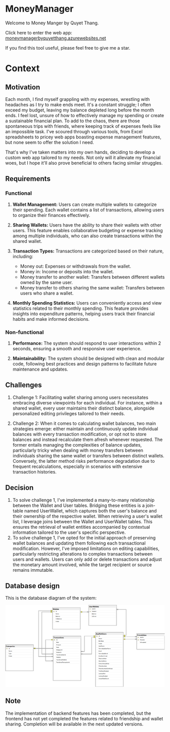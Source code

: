 # MoneyManager
Welcome to Money Manger by Quyet Thang.

Click here to enter the web app: [moneymanagerbyquyetthang.azurewebsites.net](https://moneymanagerbyquyetthang.azurewebsites.net/)

If you find this tool useful, please feel free to give me a star.
# Context
## Motivation
Each month, I find myself grappling with my expenses, wrestling with headaches as I try to make ends meet. It's a constant struggle; I often exceed my budget, leaving my balance depleted long before the month ends. I feel lost, unsure of how to effectively manage my spending or create a sustainable financial plan. To add to the chaos, there are those spontaneous trips with friends, where keeping track of expenses feels like an impossible task. I've scoured through various tools, from Excel spreadsheets to pricey web apps boasting expense management features, but none seem to offer the solution I need. 

That's why I've taken matters into my own hands, deciding to develop a custom web app tailored to my needs. Not only will it alleviate my financial woes, but I hope it'll also prove beneficial to others facing similar struggles.

## Requirements
### Functional
1. **Wallet Management:** Users can create multiple wallets to categorize their spending. Each wallet contains a list of transactions, allowing users to organize their finances effectively.

2. **Sharing Wallets:** Users have the ability to share their wallets with other users. This feature enables collaborative budgeting or expense tracking among multiple individuals, who can also create transactions within the shared wallet.

3. **Transaction Types:** Transactions are categorized based on their nature, including:
   - Money out: Expenses or withdrawals from the wallet.
   - Money in: Income or deposits into the wallet.
   - Money transfer to another wallet: Transfers between different wallets owned by the same user.
   - Money transfer to others sharing the same wallet: Transfers between users who share a wallet.

4. **Monthly Spending Statistics:** Users can conveniently access and view statistics related to their monthly spending. This feature provides insights into expenditure patterns, helping users track their financial habits and make informed decisions.

### Non-functional
1. **Performance:** The system should respond to user interactions within 2 seconds, ensuring a smooth and responsive user experience.

2. **Maintainability:** The system should be designed with clean and modular code, following best practices and design patterns to facilitate future maintenance and updates.

## Challenges
1. Challenge 1: Facilitating wallet sharing among users necessitates embracing diverse viewpoints for each individual. For instance, within a shared wallet, every user maintains their distinct balance, alongside personalized editing privileges tailored to their needs.

2. Challenge 2: When it comes to calculating wallet balances, two main strategies emerge: either maintain and continuously update individual balances with every transaction modification, or opt not to store balances and instead recalculate them afresh whenever requested. The former entails managing the complexities of balance updates, particularly tricky when dealing with money transfers between individuals sharing the same wallet or transfers between distinct wallets. Conversely, the latter method risks performance degradation due to frequent recalculations, especially in scenarios with extensive transaction histories.

## Decision
1. To solve challenge 1, I've implemented a many-to-many relationship between the Wallet and User tables. Bridging these entities is a join-table named UserWallet, which captures both the user's balance and their ownership of the respective wallet. When retrieving a user's wallet list, I leverage joins between the Wallet and UserWallet tables. This ensures the retrieval of wallet entities accompanied by contextual information tailored to the user's specific perspective.
2. To solve challenge 1, I've opted for the initial approach of preserving wallet balances and updating them following each transactional modification. However, I've imposed limitations on editing capabilities, particularly restricting alterations to complex transactions between users and wallets. Users can only add or delete transactions and adjust the monetary amount involved, while the target recipient or source remains immutable.
   
## Database design
This is the database diagram of the system:

![diagram](./moneymanagerdb-diagram.png)

## Note

The implementation of backend features has been completed, but the frontend has not yet completed the features related to friendship and wallet sharing. Completion will be available in the next updated versions.
